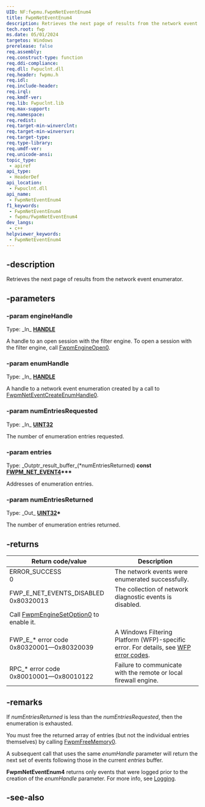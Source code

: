 ```yaml
---
UID: NF:fwpmu.FwpmNetEventEnum4
title: FwpmNetEventEnum4
description: Retrieves the next page of results from the network event enumerator.
tech.root: fwp
ms.date: 05/01/2024
targetos: Windows
prerelease: false
req.assembly: 
req.construct-type: function
req.ddi-compliance: 
req.dll: Fwpuclnt.dll
req.header: fwpmu.h
req.idl: 
req.include-header: 
req.irql: 
req.kmdf-ver: 
req.lib: Fwpuclnt.lib
req.max-support: 
req.namespace: 
req.redist: 
req.target-min-winverclnt: 
req.target-min-winversvr: 
req.target-type: 
req.type-library: 
req.umdf-ver: 
req.unicode-ansi: 
topic_type:
 - apiref
api_type:
 - HeaderDef
api_location:
 - Fwpuclnt.dll
api_name:
 - FwpmNetEventEnum4
f1_keywords:
 - FwpmNetEventEnum4
 - fwpmu/FwpmNetEventEnum4
dev_langs:
 - c++
helpviewer_keywords:
 - FwpmNetEventEnum4
---
```


## -description

Retrieves the next page of results from the network event enumerator.

## -parameters

### -param engineHandle

Type: \_In\_ **[HANDLE](/windows/win32/winprog/windows-data-types)**

A handle to an open session with the filter engine. To open a session with the filter engine, call [FwpmEngineOpen0](/windows/win32/api/fwpmu/nf-fwpmu-fwpmengineopen0).

### -param enumHandle

Type: \_In\_ **[HANDLE](/windows/win32/winprog/windows-data-types)**

A handle to a network event enumeration created by a call to [FwpmNetEventCreateEnumHandle0](/windows/win32/api/fwpmu/nf-fwpmu-fwpmneteventcreateenumhandle0).

### -param numEntriesRequested

Type: \_In\_ **[UINT32](/windows/win32/winprog/windows-data-types)**

The number of enumeration entries requested.

### -param entries

Type: \_Outptr\_result\_buffer\_\(*numEntriesReturned\) **const [FWPM_NET_EVENT4](/windows/win32/api/fwpmtypes/ns-fwpmtypes-fwpm_net_event4)\*\*\***

Addresses of enumeration entries.

### -param numEntriesReturned

Type: \_Out\_ **[UINT32](/windows/win32/winprog/windows-data-types)\***

The number of enumeration entries returned.

## -returns

|Return code/value|Description|
|-|-|
|ERROR_SUCCESS<br/>0|The network events were enumerated successfully.|
|FWP_E_NET_EVENTS_DISABLED<br/>0x80320013|The collection of network diagnostic events is disabled.
Call [FwpmEngineSetOption0](/windows/win32/api/fwpmu/nf-fwpmu-fwpmenginesetoption0) to enable it.|
|FWP_E_* error code<br/>0x80320001—0x80320039|A Windows Filtering Platform (WFP)-specific error. For details, see [WFP error codes](/windows/win32/fwp/wfp-error-codes).|
|RPC_* error code<br/>0x80010001—0x80010122|Failure to communicate with the remote or local firewall engine.|

## -remarks

If *numEntriesReturned* is less than the *numEntriesRequested*, then the enumeration is exhausted.

You must free the returned array of entries (but not the individual entries themselves) by calling [FwpmFreeMemory0](/windows/win32/api/fwpmu/nf-fwpmu-fwpmfreememory0).

A subsequent call that uses the same *enumHandle* parameter will return the next set of events following those in the current *entries* buffer.

**FwpmNetEventEnum4** returns only events that were logged prior to the creation of the *enumHandle* parameter. For more info, see [Logging](/windows/win32/fwp/logging).

## -see-also
